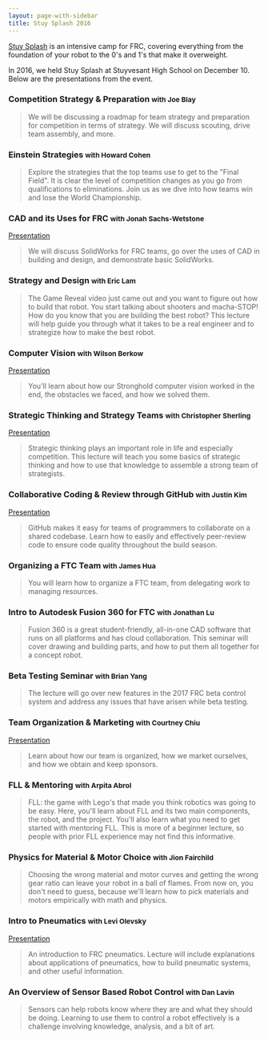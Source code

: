 ```yaml
---
layout: page-with-sidebar
title: Stuy Splash 2016
---
```


[Stuy Splash](/community/projects/stuysplash/) is an intensive camp for FRC, covering everything from the foundation of your robot to the 0's and 1's that make it overweight.

In 2016, we held Stuy Splash at Stuyvesant High School on December 10. Below are the presentations from the event.

### Competition Strategy & Preparation <small>with Joe Blay</small>
> We will be discussing a roadmap for team strategy and preparation for competition in terms of strategy. We will discuss scouting, drive team assembly, and more.

### Einstein Strategies <small>with Howard Cohen</small>
> Explore the strategies that the top teams use to get to the "Final Field". It is clear the level of competition changes as you go from qualifications to eliminations. Join us as we dive into how teams win and lose the World Championship.

### CAD and its Uses for FRC <small>with Jonah Sachs-Wetstone</small>
[Presentation](https://drive.google.com/a/stuypulse.com/file/d/0B_BCYZnpk1QRY0d3OXNqXzY1Mmc/view?usp=sharing)

> We will discuss SolidWorks for FRC teams, go over the uses of CAD in building and design, and demonstrate basic SolidWorks.

### Strategy and Design <small>with Eric Lam</small>
> The Game Reveal video just came out and you want to figure out how to build that robot. You start talking about shooters and macha-STOP! How do you know that you are building the best robot? This lecture will help guide you through what it takes to be a real engineer and to strategize how to make the best robot.

### Computer Vision <small>with Wilson Berkow</small>
[Presentation](https://docs.google.com/presentation/d/1KvPWpPO9rFjTZ3nKJy4rmbvxRiOo2EwrciE0fggv8xM/edit?usp=sharing)

> You'll learn about how our Stronghold computer vision worked in the end, the obstacles we faced, and how we solved them.

### Strategic Thinking and Strategy Teams <small>with Christopher Sherling</small>
[Presentation](https://docs.google.com/presentation/d/1qR2skH4mg4jLsedkQd8GJHkyZ_u7s2nnlalca2f6pxE/edit?usp=sharing)

> Strategic thinking plays an important role in life and especially competition. This lecture will teach you some basics of strategic thinking and how to use that knowledge to assemble a strong team of strategists.

### Collaborative Coding & Review through GitHub <small>with Justin Kim</small>
[Presentation](https://docs.google.com/presentation/d/1hwGDJC54b1RrImA_hpRYLPF2I3ma_SfG7FKnKT5Ufr4/edit?usp=sharing)

> GitHub makes it easy for teams of programmers to collaborate on a shared codebase. Learn how to easily and effectively peer-review code to ensure code quality throughout the build season.

### Organizing a FTC Team <small>with James Hua</small>
> You will learn how to organize a FTC team, from delegating work to managing resources.

### Intro to Autodesk Fusion 360 for FTC <small>with Jonathan Lu</small>
> Fusion 360 is a great student-friendly, all-in-one CAD software that runs on all platforms and has cloud collaboration. This seminar will cover drawing and building parts, and how to put them all together for a concept robot.

### Beta Testing Seminar <small>with Brian Yang</small>
> The lecture will go over new features in the 2017 FRC beta control system and address any issues that have arisen while beta testing.

### Team Organization & Marketing <small>with Courtney Chiu</small>
[Presentation](https://drive.google.com/file/d/0ByDCuoYV7KEdbi1DMjYyU2o1Wnc/view?usp=sharing)

> Learn about how our team is organized, how we market ourselves, and how we obtain and keep sponsors.

### FLL & Mentoring <small>with Arpita Abrol</small>
> FLL: the game with Lego's that made you think robotics was going to be easy. Here, you'll learn about FLL and its two main components, the robot, and the project. You'll also learn what you need to get started with mentoring FLL. This is more of a beginner lecture, so people with prior FLL experience may not find this informative.

### Physics for Material & Motor Choice <small>with Jion Fairchild</small>
> Choosing the wrong material and motor curves and getting the wrong gear ratio can leave your robot in a ball of flames. From now on, you don't need to guess, because we'll learn how to pick materials and motors empirically with math and physics.

### Intro to Pneumatics <small>with Levi Olevsky</small>
[Presentation](https://docs.google.com/presentation/d/1gXXwftxNMvnzFIyDfgJRMKb2G8RQVMleX06OyL6C1mM/edit?usp=sharing)

> An introduction to FRC pneumatics. Lecture will include explanations about applications of pneumatics, how to build pneumatic systems, and other useful information.

### An Overview of Sensor Based Robot Control <small>with Dan Lavin</small>
> Sensors can help robots know where they are and what they should be doing. Learning to use them to control a robot effectively is a challenge involving knowledge, analysis, and a bit of art.
